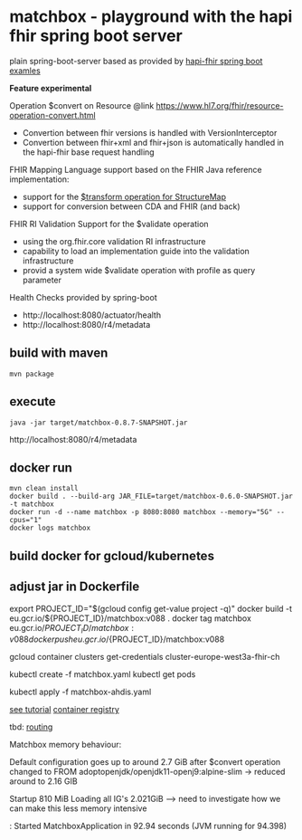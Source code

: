 # matchbox - playground with the hapi fhir spring boot server

plain spring-boot-server based as provided by [hapi-fhir spring boot examles](https://github.com/jamesagnew/hapi-fhir/tree/master/hapi-fhir-spring-boot)

**Feature experimental**

Operation $convert on Resource @link https://www.hl7.org/fhir/resource-operation-convert.html
 * Convertion between fhir versions is handled with VersionInterceptor 
 * Convertion between fhir+xml and fhir+json is automatically handled in the hapi-fhir base request handling

FHIR Mapping Language support based on the FHIR Java reference implementation:
* support for the [$transform operation for StructureMap](http://www.hl7.org/fhir/structuremap-operation-transform.html)
* support for conversion between CDA and FHIR (and back)

FHIR RI Validation Support for the $validate operation
* using the org.fhir.core validation RI infrastructure
* capability to load an implementation guide into the validation infrastructure
* provid a system wide $validate operation with profile as query parameter

Health Checks provided by spring-boot
* http://localhost:8080/actuator/health
* http://localhost:8080/r4/metadata 


## build with maven

```
mvn package
```

## execute
```
java -jar target/matchbox-0.8.7-SNAPSHOT.jar
```

http://localhost:8080/r4/metadata


## docker run

```
mvn clean install
docker build . --build-arg JAR_FILE=target/matchbox-0.6.0-SNAPSHOT.jar -t matchbox
docker run -d --name matchbox -p 8080:8080 matchbox --memory="5G" --cpus="1"
docker logs matchbox
```


## build docker for gcloud/kubernetes

## adjust jar in Dockerfile

export PROJECT_ID="$(gcloud config get-value project -q)"
docker build -t eu.gcr.io/${PROJECT_ID}/matchbox:v088 .
docker tag matchbox eu.gcr.io/${PROJECT_ID}/matchbox:v088
docker push eu.gcr.io/${PROJECT_ID}/matchbox:v088

gcloud container clusters get-credentials cluster-europe-west3a-fhir-ch

kubectl create -f matchbox.yaml
kubectl get pods

kubectl apply -f matchbox-ahdis.yaml 

[see tutorial](https://cloud.google.com/kubernetes-engine/docs/tutorials/hello-app?hl=de)
[container registry](https://console.cloud.google.com/gcr/images/fhir-ch?project=fhir-ch&authuser=1&folder&hl=de&organizationId=22040958741)



tbd:
[routing](https://medium.com/google-cloud/kubernetes-routing-internal-services-through-fqdn-d98db92b79d3)



Matchbox memory behaviour:

Default configuration goes up to around 2.7 GiB after $convert operation
changed to FROM adoptopenjdk/openjdk11-openj9:alpine-slim -> reduced around to 2.16 GIB

Startup 810 MiB
Loading all IG's 2.021GiB 
--> need to investigate how we can make this less memory intensive

 : Started MatchboxApplication in 92.94 seconds (JVM running for 94.398)
